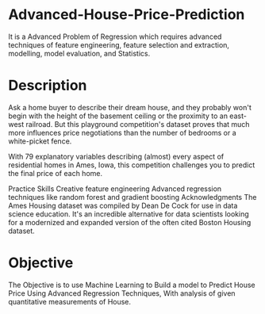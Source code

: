 # Advanced-House-Price-Prediction
It is a Advanced Problem of Regression which requires advanced techniques of feature engineering, feature selection and extraction, modelling, model evaluation, and Statistics.



# Description


Ask a home buyer to describe their dream house, and they probably won't begin with the height of the basement ceiling or the proximity to an east-west railroad. But this playground competition's dataset proves that much more influences price negotiations than the number of bedrooms or a white-picket fence.

With 79 explanatory variables describing (almost) every aspect of residential homes in Ames, Iowa, this competition challenges you to predict the final price of each home.

Practice Skills
Creative feature engineering 
Advanced regression techniques like random forest and gradient boosting
Acknowledgments
The Ames Housing dataset was compiled by Dean De Cock for use in data science education. It's an incredible alternative for data scientists looking for a modernized and expanded version of the often cited Boston Housing dataset. 

# Objective
The Objective is to use Machine Learning to Build a model to Predict House  Price  Using Advanced Regression Techniques, With analysis of given quantitative measurements of House.


